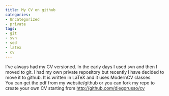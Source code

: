 ```yaml
---
title: My CV on github
categories:
- Uncategorized
- private
tags:
- git
- svn
- sed
- latex
- cv
---
```

I've always had my CV versioned. In the early days I used svn and then I moved
to git. I had my own private repository but recently I have decided to move it
to github. It is written in LaTeX and it uses ModernCV classes.  
You can get the pdf from my website/github or you can fork my repo to create
your own CV starting from <http://github.com/diegorusso/cv>
